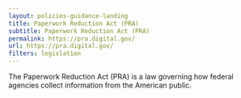 ```yaml
---
layout: policies-guidance-landing
title: Paperwork Reduction Act (PRA)
subtitle: Paperwork Reduction Act (PRA)
permalink: https://pra.digital.gov/
url: https://pra.digital.gov/
filters: legislation
---
```



The Paperwork Reduction Act (PRA) is a law governing how federal agencies collect information from the American public.